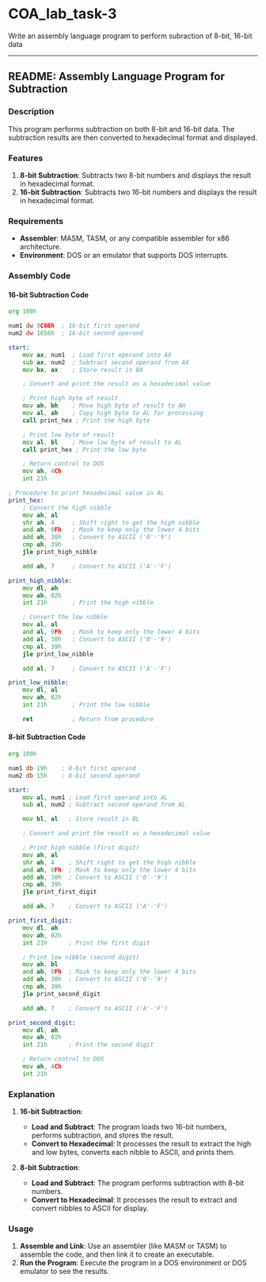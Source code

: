 # COA_lab_task-3
Write an assembly language program to perform subraction of 8-bit, 16-bit data

---

## README: Assembly Language Program for Subtraction

### Description

This program performs subtraction on both 8-bit and 16-bit data. The subtraction results are then converted to hexadecimal format and displayed.

### Features

1. **8-bit Subtraction**: Subtracts two 8-bit numbers and displays the result in hexadecimal format.
2. **16-bit Subtraction**: Subtracts two 16-bit numbers and displays the result in hexadecimal format.

### Requirements

- **Assembler**: MASM, TASM, or any compatible assembler for x86 architecture.
- **Environment**: DOS or an emulator that supports DOS interrupts.

### Assembly Code

#### 16-bit Subtraction Code

```asm
org 100h

num1 dw 9C6Bh  ; 16-bit first operand
num2 dw 1656h  ; 16-bit second operand

start:
    mov ax, num1  ; Load first operand into AX
    sub ax, num2  ; Subtract second operand from AX
    mov bx, ax    ; Store result in BX

    ; Convert and print the result as a hexadecimal value

    ; Print high byte of result
    mov ah, bh    ; Move high byte of result to AH
    mov al, ah    ; Copy high byte to AL for processing
    call print_hex ; Print the high byte

    ; Print low byte of result
    mov al, bl    ; Move low byte of result to AL
    call print_hex ; Print the low byte

    ; Return control to DOS
    mov ah, 4Ch
    int 21h

; Procedure to print hexadecimal value in AL
print_hex:
    ; Convert the high nibble
    mov ah, al
    shr ah, 4     ; Shift right to get the high nibble
    and ah, 0Fh   ; Mask to keep only the lower 4 bits
    add ah, 30h   ; Convert to ASCII ('0'-'9')
    cmp ah, 39h
    jle print_high_nibble

    add ah, 7     ; Convert to ASCII ('A'-'F')

print_high_nibble:
    mov dl, ah
    mov ah, 02h
    int 21h       ; Print the high nibble

    ; Convert the low nibble
    mov al, al
    and al, 0Fh   ; Mask to keep only the lower 4 bits
    add al, 30h   ; Convert to ASCII ('0'-'9')
    cmp al, 39h
    jle print_low_nibble

    add al, 7     ; Convert to ASCII ('A'-'F')

print_low_nibble:
    mov dl, al
    mov ah, 02h
    int 21h       ; Print the low nibble

    ret           ; Return from procedure
```

#### 8-bit Subtraction Code

```asm
org 100h

num1 db 19h    ; 8-bit first operand
num2 db 15h    ; 8-bit second operand

start:
    mov al, num1 ; Load first operand into AL
    sub al, num2 ; Subtract second operand from AL

    mov bl, al   ; Store result in BL

    ; Convert and print the result as a hexadecimal value

    ; Print high nibble (first digit)
    mov ah, al
    shr ah, 4    ; Shift right to get the high nibble
    and ah, 0Fh  ; Mask to keep only the lower 4 bits
    add ah, 30h  ; Convert to ASCII ('0'-'9')
    cmp ah, 39h
    jle print_first_digit

    add ah, 7    ; Convert to ASCII ('A'-'F')

print_first_digit:
    mov dl, ah
    mov ah, 02h
    int 21h      ; Print the first digit

    ; Print low nibble (second digit)
    mov ah, bl
    and ah, 0Fh  ; Mask to keep only the lower 4 bits
    add ah, 30h  ; Convert to ASCII ('0'-'9')
    cmp ah, 39h
    jle print_second_digit

    add ah, 7    ; Convert to ASCII ('A'-'F')

print_second_digit:
    mov dl, ah
    mov ah, 02h
    int 21h      ; Print the second digit

    ; Return control to DOS
    mov ah, 4Ch
    int 21h
```

### Explanation

1. **16-bit Subtraction**:
   - **Load and Subtract**: The program loads two 16-bit numbers, performs subtraction, and stores the result.
   - **Convert to Hexadecimal**: It processes the result to extract the high and low bytes, converts each nibble to ASCII, and prints them.

2. **8-bit Subtraction**:
   - **Load and Subtract**: The program performs subtraction with 8-bit numbers.
   - **Convert to Hexadecimal**: It processes the result to extract and convert nibbles to ASCII for display.

### Usage

1. **Assemble and Link**: Use an assembler (like MASM or TASM) to assemble the code, and then link it to create an executable.
2. **Run the Program**: Execute the program in a DOS environment or DOS emulator to see the results.

